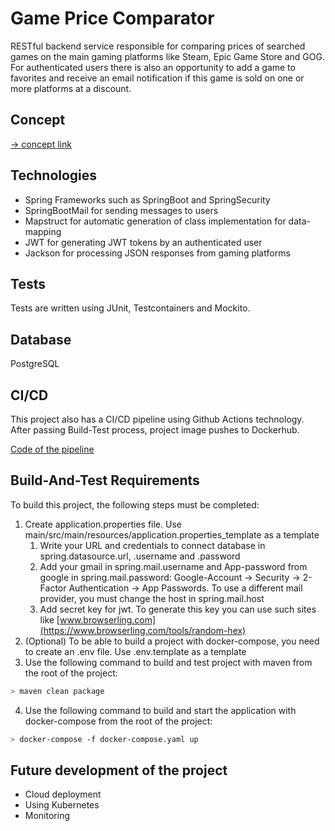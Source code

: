 # Game Price Comparator

RESTful backend service responsible for comparing prices of searched games on the main gaming platforms like Steam, Epic Game Store and GOG. For authenticated users there is also an opportunity to add a game to favorites and receive an email notification if this game is sold on one or more platforms at a discount.

## Concept

[→ concept link](./docs/concept.md)

## Technologies
- Spring Frameworks such as SpringBoot and SpringSecurity
- SpringBootMail for sending messages to users
- Mapstruct for automatic generation of class implementation for data-mapping
- JWT for generating JWT tokens by an authenticated user
- Jackson for processing JSON responses from gaming platforms

## Tests
Tests are written using JUnit, Testcontainers and Mockito.

## Database
PostgreSQL

## CI/CD
This project also has a CI/CD pipeline using Github Actions technology. After passing Build-Test process, project image pushes to Dockerhub.

[Code of the pipeline](https://github.com/kirdreamer/GamePriceComparator/blob/main/.github/workflows/build-and-test-app.yaml)

## Build-And-Test Requirements
To build this project, the following steps must be completed:

1. Create application.properties file. Use main/src/main/resources/application.properties_template as a template
    1. Write your URL and credentials to connect database in spring.datasource.url, .username and .password
    2. Add your gmail in spring.mail.username and App-password from google in spring.mail.password: Google-Account -> Security -> 2-Factor Authentication -> App Passwords. To use a different mail provider, you must change the host in spring.mail.host
    3. Add secret key for jwt. To generate this key you can use such sites like [www.browserling.com](https://www.browserling.com/tools/random-hex)
2. (Optional) To be able to build a project with docker-compose, you need to create an .env file. Use .env.template as a template
3. Use the following command to build and test project with maven from the root of the project:
``` bash
> maven clean package
```
4. Use the following command to build and start the application with docker-compose from the root of the project:
``` bash
> docker-compose -f docker-compose.yaml up
```

## Future development of the project
* Cloud deployment
* Using Kubernetes
* Monitoring

